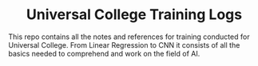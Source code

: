 <h1 align='center'> Universal College Training Logs </h1>

<p> This repo contains all the notes and references for training conducted for Universal College. From Linear Regression to CNN it consists of all the basics needed to comprehend and work on the field of AI.</p>
